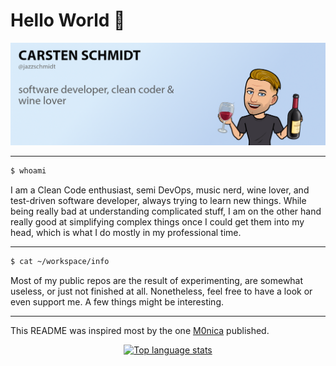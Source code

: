 # Hello World 👋

![My Avatar](https://github.com/jazzschmidt/jazzschmidt/raw/master/profile-banner.png)

---

```sh
$ whoami
```

I am a Clean Code enthusiast, semi DevOps, music nerd, wine lover, and
test-driven software developer, always trying to learn new things. While
being really bad at understanding complicated stuff, I am on the other hand
really good at simplifying complex things once I could get them into my head,
which is what I do mostly in my professional time.

---

```sh
$ cat ~/workspace/info
```

Most of my public repos are the result of experimenting, are somewhat
useless, or just not finished at all. Nonetheless, feel
free to have a look or even support me. A few things might be interesting.

---

This README was inspired most by the one
[M0nica](https://github.com/M0nica/M0nica) published.

<center>

[![Top language stats](https://github-readme-stats.vercel.app/api/top-langs/?username=jazzschmidt)](https://github.com/anuraghazra/github-readme-stats)

</center>

